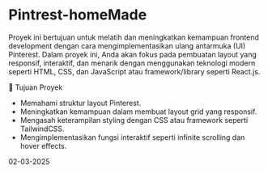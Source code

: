 # Pintrest-homeMade
Proyek ini bertujuan untuk melatih dan meningkatkan kemampuan frontend development dengan cara mengimplementasikan ulang antarmuka (UI) Pinterest. Dalam proyek ini, Anda akan fokus pada pembuatan layout yang responsif, interaktif, dan menarik dengan menggunakan teknologi modern seperti HTML, CSS, dan JavaScript atau framework/library seperti React.js.

🎯 Tujuan Proyek
- Memahami struktur layout Pinterest.
- Meningkatkan kemampuan dalam membuat layout grid yang responsif.
- Mengasah keterampilan styling dengan CSS atau framework seperti TailwindCSS.
- Mengimplementasikan fungsi interaktif seperti infinite scrolling dan hover effects.


02-03-2025 